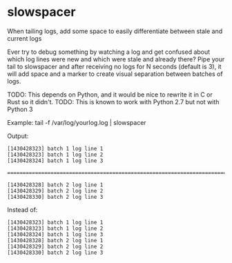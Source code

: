 # slowspacer
When tailing logs, add some space to easily differentiate between stale and current logs

Ever try to debug something by watching a log and get confused about which log lines were new
and which were stale and already there?  Pipe your tail to slowspacer and after receiving no logs
for N seconds (default is 3), it will add space and a marker to create visual separation between
batches of logs.

TODO: This depends on Python, and it would be nice to rewrite it in C or Rust so it didn't.
TODO: This is known to work with Python 2.7 but not with Python 3

Example: tail -f /var/log/yourlog.log | slowspacer

Output:

    [1430428323] batch 1 log line 1
    [1430428323] batch 1 log line 2
    [1430428324] batch 1 log line 3
    
    ================================================================================
    
    [1430428328] batch 2 log line 1
    [1430428329] batch 2 log line 2
    [1430428330] batch 2 log line 3

Instead of:

    [1430428323] batch 1 log line 1
    [1430428323] batch 1 log line 2
    [1430428324] batch 1 log line 3
    [1430428328] batch 2 log line 1
    [1430428329] batch 2 log line 2
    [1430428330] batch 2 log line 3

